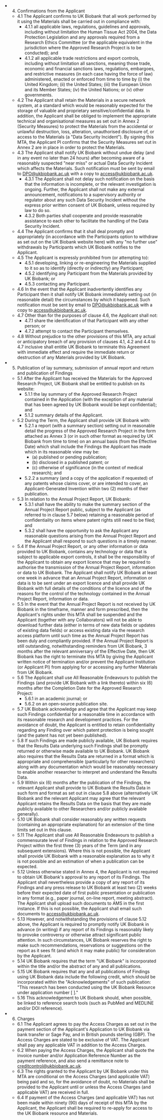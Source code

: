 * 4. Confirmations from the Applicant
    * 4.1 The Applicant confirms to UK Biobank that all work performed by it using the Materials shall be carried out in compliance with:
        * 4.1.1 all applicable laws, regulations, guidelines and approvals, including without limitation the Human Tissue Act 2004, the Data Protection Legislation and any approvals required from a Research Ethics Committee (or the applicable equivalent in the jurisdiction where the Approved Research Project is to be conducted); and
        * 4.1.2 all applicable trade restrictions and export controls, including without limitation all sanctions, meaning those trade, economic and financial sanctions laws, regulations, embargoes, and restrictive measures (in each case having the force of law) administered, enacted or enforced from time to time by (i) the United Kingdom; (ii) the United States; (iii) the European Union and its Member States; (iv) the United Nations; or (v) other governments.
    * 4.2 The Applicant shall retain the Materials in a secure network system, at a standard which would be reasonably expected for the storage of valuable and proprietary sensitive/confidential data. In addition, the Applicant shall be obliged to implement the appropriate technical and organisational measures as set out in Annex 2 (Security Measures) to protect the Materials from the accidental or unlawful destruction, loss, alteration, unauthorised disclosure of, or access to the Materials (a "Data Security Incident"). By signing this MTA, the Applicant Pl confirms that the Security Measures set out in Annex 2 are in place in order to protect the Materials.
    * 4.3 The Applicant shall notify UK Biobank without undue delay (and in any event no later than 24 hours) after becoming aware of a reasonably suspected "near miss" or actual Data Security Incident which affects the Materials. Such notification must be sent by email to DPO@ukbiobank.ac.uk with a copy to access@ukbiobank.ac.uk.
        * 4.3.1 The Applicant shall not delay such notification on the basis that the information is incomplete, or the relevant investigation is ongoing. Further, the Applicant shall not make any external announcement, notifications to a supervisory authority or regulator about any such Data Security Incident without the express prior written consent of UK Biobank, unless required by law to do so.
        * 4.3.2 Both parties shall cooperate and provide reasonable assistance to each other to facilitate the handling of the Data Security Incident.
    * 4.4 The Applicant confirms that it shall deal promptly and appropriately (in accordance with the Participants option to withdraw as set out on the UK Biobank website here) with any "no further use" withdrawals by Participants which UK Biobank notifies to the Applicant.
    * 4.5 The Applicant is expressly prohibited from (or attempting to):
        * 4.5.1 developing, linking or re-engineering the Materials supplied to it so as to identify (directly or indirectly) any Participant;
        * 4.5.2 identifying any Participant from the Materials provided by UK Biobank; or
        * 4.5.3 contacting any Participant.
    * 4.6 In the event that the Applicant inadvertently identifies any Participant then it shall notify UK Biobank immediately setting out (in reasonable detail) the circumstances by which it happened. Such notification must be sent by email to DPO@ukbiobank.ac.uk with a copy to access@ukbiobank.ac.uk.
    * 4.7 Other than for the purposes of clause 4.6, the Applicant shall not:
        * 4.7.1 share the identification of that Participant with any other person; or
        * 4.7.2 attempt to contact the Participant themselves.
    * 4.8 Without prejudice to the other provisions of this MTA, any actual or anticipatory breach of any provision of clauses 4.1, 4.2 and 4.4 to 4.7 inclusive shall entitle UK Biobank to terminate this Agreement with immediate effect and require the immediate return or destruction of any Materials provided by UK Biobank.
* 5. Publication of lay summary, submission of annual report and return and publication of Findings
    * 5.1 After the Applicant has received the Materials for the Approved Research Project, UK Biobank shall be entitled to publish on its website:
        * 5.1.1 the lay summary of the Approved Research Project contained in the Application (with the exception of any material that has been agreed by UK Biobank would be kept confidential); and
        * 5.1.2 summary details of the Applicant.
    * 5.2 During the Term, the Applicant shall provide UK Biobank with:
        * 5.2.1 a report (with a summary section) setting out in reasonable detail the progress of the Approved Research Project in the form attached as Annex 3 (or in such other format as required by UK Biobank from time to time) on an annual basis (from the Effective Date) which shall include the Findings the Applicant has made which in its reasonable view may be:
            * (a) published or pending publication;
            * (b) disclosed in a published patent; or
            * (c) otherwise of significance (in the context of medical research); and
        * 5.2.2 a summary (and a copy of the application if requested) of any patents whose claims cover, or are intended to cover, an Applicant-Generated Invention within two (2) months of their publication.
    * 5.3 In relation to the Annual Project Report, UK Biobank:
        * 5.3.1 shall have the ability to make the summary section of the Annual Project Report public, subject to the Applicant (as referred to in clause 5.7 below) retaining a reasonable period of confidentiality on items where patent rights still need to be filed; and
        * 5.3.2 shall have the opportunity to ask the Applicant any reasonable questions arising from the Annual Project Report and the Applicant shall respond to such questions in a timely manner.
    * 5.4 If the Annual Project Report, or any other information or data provided to UK Biobank, contains any technology or data that is subject to applicable export controls, it shall be the responsibility of the Applicant to obtain any export licence that may be required to authorise the transmission of the Annual Project Report, information or data to UK Biobank. The Applicant shall notify UK Biobank at least one week in advance that an Annual Project Report, information or data is to be sent under an export licence and shall provide UK Biobank with full details of the conditions of the licence and of the reasons for the control of the technology contained in the Annual Project Report, information or data.
    * 5.5 In the event that the Annual Project Report is not received by UK Biobank in the timeframe, manner and form prescribed, then the Applicant's rights under this MTA shall be suspended and the Applicant (together with any Collaborators) will not be able to download further data (either in terms of new data fields or updates of existing data fields) or access existing data via the research access platform until such time as the Annual Project Report has been duly and compliantly provided. If the Annual Project Report is still outstanding, notwithstanding reminders from UK Biobank, 3 months after the relevant anniversary of the Effective Date, then UK Biobank has the right to terminate this MTA by giving the Applicant written notice of termination and/or prevent the Applicant Institution (or Applicant PI) from applying for or accessing any further Materials from UK Biobank.
    * 5.6 The Applicant shall use All Reasonable Endeavours to publish the Findings (and provide UK Biobank with a link thereto) within six (6) months after the Completion Date for the Approved Research Project:
        * 5.6.1 in an academic journal; or
        * 5.6.2 on an open-source publication site.
    * 5.7 UK Biobank acknowledge and agree that the Applicant may keep such Findings confidential for a reasonable time in accordance with its reasonable research and development practices. For the avoidance of doubt, the Applicant is entitled to retain confidentiality regarding any Finding over which patent protection is being sought (and the patent has not yet been published).
    * 5.8 If such Findings are made publicly available, UK Biobank requires that the Results Data underlying such Findings shall be promptly returned or otherwise made available to UK Biobank. UK Biobank also requires that the Results Data are returned in a format which is appropriate and comprehensible (particularly for other researchers) along with any documentation which would be reasonably necessary to enable another researcher to interpret and understand the Results Data.
    * 5.9 Within six (6) months after the publication of the Findings, the relevant Applicant shall provide to UK Biobank the Results Data in such form and format as set out in clause 5.8 above (alternatively UK Biobank and the relevant Applicant may agree that the relevant Applicant retains the Results Data on the basis that they are made publicly available to other Researchers and/or publicly available generally).
    * 5.10 UK Biobank shall consider reasonably any written requests (containing an appropriate explanation) for an extension of the time limits set out in this clause.
    * 5.11 The Applicant shall use All Reasonable Endeavours to publish a commensurate level of Findings in relation to the Approved Research Project within the first three (3) years of the Term (and in any subsequent extensions). Where this is not possible, the Applicant shall provide UK Biobank with a reasonable explanation as to why it is not possible and an estimation of when a publication can be expected.
    * 5.12 Unless otherwise stated in Annex 4, the Applicant is not required to obtain UK Biobank's approval to any report of its Findings. The Applicant shall nevertheless provide a copy of any report of its Findings and any press release to UK Biobank at least two (2) weeks before their expected date of first public presentation or publication in any format (e.g., paper journal, on-line report, meeting abstract). The Applicant shall upload such documents to AMS in the first instance. If this is not possible, the Applicant shall email such documents to access@ukbiobank.ac.uk.
    * 5.13 However, and notwithstanding the provisions of clause 5.12 above, the Applicant is required to promptly notify UK Biobank in advance (in writing) if any report of its Findings is reasonably likely to provoke controversy or otherwise attract significant public attention. In such circumstances, UK Biobank reserves the right to make such recommendations, reservations or suggestions on the report as it sees fit (and which it may make public) for consideration by the Applicant.
    * 5.14 UK Biobank requires that the term "UK Biobank" is incorporated within the title and/or the abstract of any and all publications.
    * 5.15 UK Biobank requires that any and all publications of Findings using UK Biobank data include the following credit, which should be incorporated within the "Acknowledgements" of such publication: "This research has been conducted using the UK Biobank Resource under application number [ ]."
    * 5.16 This acknowledgement to UK Biobank should, when possible, be linked to reference search tools (such as PubMed and MEDLINE and/or DOI reference).
* 6. Charges
    * 6.1 The Applicant agrees to pay the Access Charges as set out in the payment section of the Applicant's Application to UK Biobank via bank transfer or Sage Pay, and in British pounds sterling (GBP). The Access Charges are stated to be exclusive of VAT. The Applicant shall pay any applicable VAT in addition to the Access Charges.
    * 6.2 When paying the Access Charges, the Applicant shall quote the invoice number and/or Application Reference Number as the payment reference, and also send a remittance note to creditcontrol@ukbiobank.ac.uk.
    * 6.3 The rights granted to the Applicant by UK Biobank under this MTA are conditional on the Access Charges (and applicable VAT) being paid and so, for the avoidance of doubt, no Materials shall be provided to the Applicant until or unless the Access Charges (and applicable VAT) are received in full.
    * 6.4 If payment of the Access Charges (and applicable VAT) has not been made within ninety (90) days of receipt of this MTA by the Applicant, the Applicant shall be required to re-apply for access to the UK Biobank resource and Materials.

